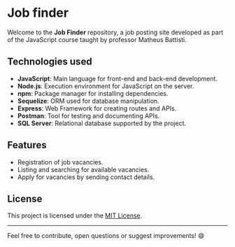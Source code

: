 # Job finder

Welcome to the **Job Finder** repository, a job posting site developed as part of the JavaScript course taught by professor Matheus Battisti.

## Technologies used

- **JavaScript**: Main language for front-end and back-end development.
- **Node.js**: Execution environment for JavaScript on the server.
- **npm**: Package manager for installing dependencies.
- **Sequelize**: ORM used for database manipulation.
- **Express**: Web Framework for creating routes and APIs.
- **Postman**: Tool for testing and documenting APIs.
- **SQL Server**: Relational database supported by the project.

## Features

- Registration of job vacancies.
- Listing and searching for available vacancies.
- Apply for vacancies by sending contact details.

## License

This project is licensed under the [MIT License](LICENSE).

---

Feel free to contribute, open questions or suggest improvements! 😄